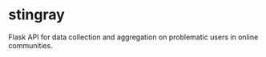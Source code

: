 # stingray
Flask API for data collection and aggregation on problematic users in online communities.

